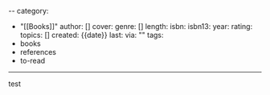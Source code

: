 --
category:
  - "[[Books]]"
author: []
cover: 
genre: []
length: 
isbn: 
isbn13: 
year: 
rating: 
topics: []
created: {{date}}
last: 
via: ""
tags:
  - books
  - references
  - to-read
---
test
